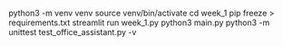 python3 -m venv venv
source venv/bin/activate
cd week_1
pip freeze > requirements.txt
streamlit run week_1.py
python3 main.py
python3 -m unittest test_office_assistant.py -v